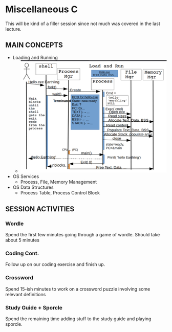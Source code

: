 # Miscellaneous C

This will be kind of a filler session since not much was covered in the last lecture.

## MAIN CONCEPTS

- Loading and Running
    - ![Load&Run](/assets/LoadAndRunProc.png)
- OS Services
    - Process, File, Memory Management
- OS Data Structures
    - Process Table, Process Control Block




## SESSION ACTIVITIES   


### Wordle 

Spend the first few minutes going through a game of wordle. Should take about 5 minutes


### Coding Cont.


Follow up on our coding exercise and finish up. 


### Crossword 

Spend 15-ish minutes to work on a crossword puzzle involving some relevant definitions


### Study Guide + Sporcle

Spend the remaining time adding stuff to the study guide and playing sporcle.